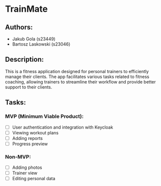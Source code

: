 # TrainMate

## Authors:

- Jakub Gola (s23449)
- Bartosz Laskowski (s23046)

## Description:

This is a fitness application designed for personal trainers to efficiently manage their clients. The app facilitates various tasks related to fitness coaching,
allowing trainers to streamline their workflow and provide better support to their clients.

## Tasks:

### MVP (Minimum Viable Product):

- [ ] User authentication and integration with Keycloak
- [ ] Viewing workout plans
- [ ] Adding reports
- [ ] Progress preview

### Non-MVP:

- [ ] Adding photos
- [ ] Trainer view
- [ ] Editing personal data
